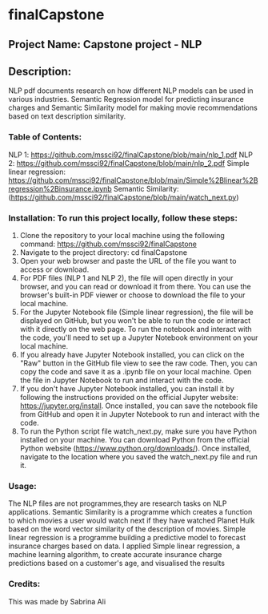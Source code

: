 # finalCapstone
## Project Name: Capstone project - NLP

## Description: 
NLP pdf documents research on how different NLP models can be used in various industries. Semantic Regression model for predicting insurance charges and Semantic Similarity model for making movie recommendations based on text description similarity.

### Table of Contents:
NLP 1:  https://github.com/mssci92/finalCapstone/blob/main/nlp_1.pdf
NLP 2:  https://github.com/mssci92/finalCapstone/blob/main/nlp_2.pdf
Simple linear regression: https://github.com/mssci92/finalCapstone/blob/main/Simple%2Blinear%2Bregression%2Binsurance.ipynb
Semantic Similarity: (https://github.com/mssci92/finalCapstone/blob/main/watch_next.py)


### Installation: To run this project locally, follow these steps:
1. Clone the repository to your local machine using the following command: https://github.com/mssci92/finalCapstone
2. Navigate to the project directory: cd finalCapstone
3. Open your web browser and paste the URL of the file you want to access or download.
4. For PDF files (NLP 1 and NLP 2), the file will open directly in your browser, and you can read or download it from there. You can use the browser's built-in PDF viewer or choose to download the file to your local machine.
5. For the Jupyter Notebook file (Simple linear regression), the file will be displayed on GitHub, but you won't be able to run the code or interact with it directly on the web page. To run the notebook and interact with the code, you'll need to set up a Jupyter Notebook environment on your local machine.
6. If you already have Jupyter Notebook installed, you can click on the "Raw" button in the GitHub file view to see the raw code. Then, you can copy the code and save it as a .ipynb file on your local machine. Open the file in Jupyter Notebook to run and interact with the code.
7. If you don't have Jupyter Notebook installed, you can install it by following the instructions provided on the official Jupyter website: https://jupyter.org/install. Once installed, you can save the notebook file from GitHub and open it in Jupyter Notebook to run and interact with the code.
8. To run the Python script file watch_next.py, make sure you have Python installed on your machine. You can download Python from the official Python website (https://www.python.org/downloads/). Once installed, navigate to the location where you saved the watch_next.py file and run it.

### Usage: 
The NLP files are not programmes,they are research tasks on NLP applications. Semantic Similarity is a programme which creates a function to which movies a user would watch next if they have watched Planet Hulk based on the word vector similarity of the description of movies. Simple linear regression is a programme building a predictive model to forecast insurance charges based on data. I applied Simple linear regression, a machine learning algorithm, to create accurate insurance charge predictions based on a customer's age, and visualised the results

### Credits: 
This was made by Sabrina Ali
